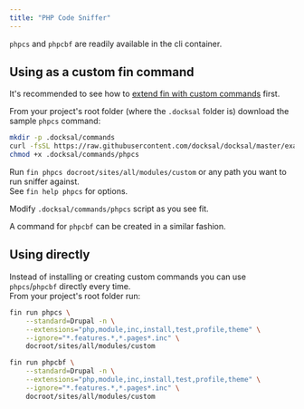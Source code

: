 ```yaml
---
title: "PHP Code Sniffer"
---
```



`phpcs` and `phpcbf` are readily available in the cli container.


## Using as a custom fin command

It's recommended to see how to [extend fin with custom commands](../fin/custom-commands.md) first.

From your project's root folder (where the `.docksal` folder is) download the sample `phpcs` command:

```bash
mkdir -p .docksal/commands
curl -fsSL https://raw.githubusercontent.com/docksal/docksal/master/examples/.docksal/commands/phpcs -o .docksal/commands/phpcs
chmod +x .docksal/commands/phpcs
```

Run `fin phpcs docroot/sites/all/modules/custom` or any path you want to run sniffer against.  
See `fin help phpcs` for options.

Modify `.docksal/commands/phpcs` script as you see fit.

A command for `phpcbf` can be created in a similar fashion.


## Using directly

Instead of installing or creating custom commands you can use `phpcs`/`phpcbf` directly every time.  
From your project's root folder run:

```bash
fin run phpcs \
    --standard=Drupal -n \
    --extensions="php,module,inc,install,test,profile,theme" \
    --ignore="*.features.*,*.pages*.inc" \
    docroot/sites/all/modules/custom
```

```bash
fin run phpcbf \
    --standard=Drupal -n \
    --extensions="php,module,inc,install,test,profile,theme" \
    --ignore="*.features.*,*.pages*.inc" \
    docroot/sites/all/modules/custom
```
